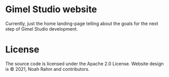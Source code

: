 # Gimel Studio website

Currently, just the home landing-page telling about the goals for the next step of Gimel Studio development.


# License

The source code is licensed under the Apache 2.0 License. Website design is © 2021, Noah Rahm and contributors.